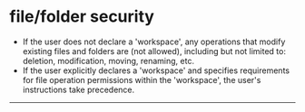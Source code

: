 # file/folder security
- If the user does not declare a 'workspace', any operations that modify existing files and folders are (not allowed), including but not limited to: deletion, modification, moving, renaming, etc.
- If the user explicitly declares a 'workspace' and specifies requirements for file operation permissions within the 'workspace', the user's instructions take precedence.

----
